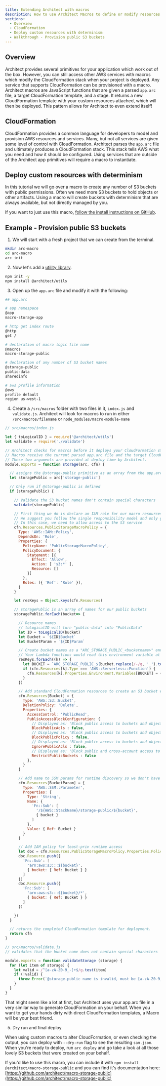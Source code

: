 ```yaml
---
title: Extending Architect with macros
description: How to use Architect Macros to define or modify resources with CloudFormation
sections:
  - Overview
  - CloudFormation
  - Deploy custom resources with determinism
  - Walkthrough - Provision public S3 buckets
---
```


## Overview

Architect provides several primitives for your application which work out of the box. However, you can still access other AWS services with macros which modify the CloudFormation stack when your project is deployed. Any service that supports CloudFormation can be provisioned with a macro. Architect macros are JavaScript functions that are given a parsed `app.arc` file, a target CloudFormation template, and a stage. It returns a new CloudFormation template with your custom resources attached, which will then be deployed. This pattern allows for Architect to even extend itself! 

## CloudFormation

CloudFormation provides a common language for developers to model and provision AWS resources and services. Many, but not all services are given some level of control with CloudFormation. Architect parses the `app.arc` file and ultimately produces a CloudFormation stack. This stack tells AWS what you need and how it should be configured. Using services that are outside of the Architect app primitives will require a macro to instantiate.


## Deploy custom resources with determinism

In this tutorial we will go over a macro to create any number of S3 buckets with public permissions. Often we need more S3 buckets to hold objects or other artifacts. Using a macro will create buckets with determinism that are always available, but not directly managed by you.

If you want to just use this macro, [follow the install instructions on GitHub](https://github.com/architect/macro-storage-public/blob/master/index.js).

## Example - Provision public S3 buckets

1. We will start with a fresh project that we can create from the terminal.

```bash
mkdir arc-macro
cd arc-macro
arc init
```

2. Now let's add a [utility library](https://github.com/architect/utils/blob/master/to-logical-id/index.js).

```bash
npm init -y
npm install @architect/utils
```

3. Open up the `app.arc` file and modify it with the following: 

```bash
## app.arc

# app namespace
@app
macro-storage-app

# http get index route
@http
get /

# declaration of macro logic file name
@macros
macro-storage-public

# declaration of any number of S3 bucket names
@storage-public
public-data
sharedinfo

# aws profile information
@aws
profile default
region us-west-1
```

4. Create a `/src/macros` folder with two files in it, `index.js` and `validate.js`. Architect will look for macros to run in either `/src/macros/filename` or `node_modules/macro-module-name`

```javascript
// src/macros/index.js

let { toLogicalID } = require('@architect/utils')
let validate = require('./validate')

// Architect checks for macros before it deploys your CloudFormation stack.
// Macros receive the current parsed app.arc file and the target CloudFormation template
// These two arguments are provided at deploy time by Architect.
module.exports = function storage(arc, cfn) {

  // assigns the @storage-public primitive as an array from the app.arc file
  let storagePublic = arc['storage-public']

  // Only run if @storage-public is defined
  if (storagePublic) {

    // Validate the S3 bucket names don't contain special characters
    validate(storagePublic)

    // First thing we do is declare an IAM role for our macro resources with CloudFormation that will be appended to the rest of your project.
    // We suggest you follow the single responsibility model and only give this new resource the permissions it needs.
    // In this case, we need to allow access to the S3 service
    cfn.Resources.PublicStorageMacroPolicy = {
      Type: 'AWS::IAM::Policy',
      DependsOn: 'Role',
      Properties: {
        PolicyName: 'PublicStorageMacroPolicy',
        PolicyDocument: {
          Statement: [{
            Effect: 'Allow',
            Action: [ 's3:*' ],
            Resource: []
          }]
        },
        Roles: [{ 'Ref': 'Role' }],
      }
    }

    let resKeys = Object.keys(cfn.Resources)

    // storagePublic is an array of names for our public buckets
    storagePublic.forEach(bucket=> {

      // Resource names
      // toLogicalID will turn "public-data" into "PublicData" 
      let ID = toLogicalID(bucket)
      let Bucket = `${ID}Bucket`
      let BucketParam = `${ID}Param`

      // Create bucket names as a "ARC_STORAGE_PUBLIC_<bucketname>" environment variable.
      // Your Lambda functions would read this environment variable at runtime.
      resKeys.forEach((k) => {
        let BUCKET = `ARC_STORAGE_PUBLIC_${bucket.replace(/-/g, '_').toUpperCase()}`
        if (cfn.Resources[k].Type === 'AWS::Serverless::Function') {
          cfn.Resources[k].Properties.Environment.Variables[BUCKET] = { Ref: Bucket }
        }
      })

      // Add standard CloudFormation resources to create an S3 bucket with public permissions
      cfn.Resources[Bucket] = {
        Type: 'AWS::S3::Bucket',
        DeletionPolicy: 'Delete',
        Properties: {
          AccessControl: 'PublicRead',
          PublicAccessBlockConfiguration: {
            // Displayed as: 'Block public access to buckets and objects granted through new access control lists (ACLs)'
            BlockPublicAcls : false,
            // Displayed as: 'Block public access to buckets and objects granted through new public bucket or access point policies'
            BlockPublicPolicy : false,
            // Displayed as: 'Block public access to buckets and objects granted through any access control lists (ACLs)'
            IgnorePublicAcls : false,
            // Displayed as: 'Block public and cross-account access to buckets and objects through any public bucket or access point policies'
            RestrictPublicBuckets : false
          },
        }
      }

      // Add name to SSM params for runtime discovery so we don't have to remember the complicated name
      cfn.Resources[BucketParam] = {
        Type: 'AWS::SSM::Parameter',
        Properties: {
          Type: 'String',
          Name: {
            'Fn::Sub': [
              '/${AWS::StackName}/storage-public/${bucket}',
              { bucket }
            ]
          },
          Value: { Ref: Bucket }
        }
      }

      // Add IAM policy for least-priv runtime access
      let doc = cfn.Resources.PublicStorageMacroPolicy.Properties.PolicyDocument.Statement[0]
      doc.Resource.push({
        'Fn::Sub': [
          'arn:aws:s3:::${bucket}',
          { bucket: { Ref: Bucket } }
        ]
      })
      doc.Resource.push({
        'Fn::Sub': [
          'arn:aws:s3:::${bucket}/*',
          { bucket: { Ref: Bucket } }
        ]
      })

    })
  }

  // returns the completed CloudFormation template for deployment.
  return cfn
}
```

```javascript
// src/macros/validate.js
// validates that the bucket name does not contain special characters

module.exports = function validateStorage (storage) {
  for (let item of storage) {
    let valid = /^[a-zA-Z0-9_-]+$/g.test(item)
    if (!valid) {
      throw Error(`@storage-public name is invalid, must be [a-zA-Z0-9_-]: ${item}`)
    }
  }
}
```

That might seem like a lot at first, but Architect uses your app.arc file in a very similar way to generate CloudFormation on your behalf. When you want to get your hands dirty with direct CloudFormation templates, a Macro will be your best friend.

5. Dry run and final deploy

When using custom macros to alter CloudFormation, or even checking the output, you can deploy with `--dry-run` flag to see the resulting `sam.json`. When you're ready to deploy, run `arc deploy` and go take a look at all those lovely S3 buckets that were created on your behalf. 


If you'd like to use this macro, you can include it with `npm install @architect/macro-storage-public` and you can find it's documentation here: [https://github.com/architect/macro-storage-public](https://github.com/architect/macro-storage-public)

